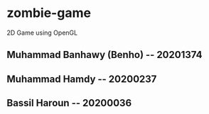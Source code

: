 # zombie-game
2D Game using OpenGL
## Muhammad Banhawy (Benho) -- 20201374
## Muhammad Hamdy -- 20200237
## Bassil Haroun -- 20200036
